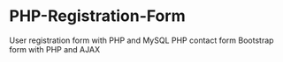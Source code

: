 # PHP-Registration-Form
User registration form with PHP and MySQL
PHP contact form Bootstrap form with PHP and AJAX
